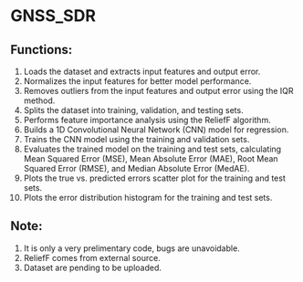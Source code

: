 # GNSS_SDR
## Functions:
1. Loads the dataset and extracts input features and output error.
2. Normalizes the input features for better model performance.
3. Removes outliers from the input features and output error using the IQR method.
4. Splits the dataset into training, validation, and testing sets.
5. Performs feature importance analysis using the ReliefF algorithm.
6. Builds a 1D Convolutional Neural Network (CNN) model for regression.
7. Trains the CNN model using the training and validation sets.
8. Evaluates the trained model on the training and test sets, calculating Mean Squared Error (MSE), Mean Absolute Error (MAE), Root Mean Squared Error (RMSE), and Median Absolute Error (MedAE).
9. Plots the true vs. predicted errors scatter plot for the training and test sets.
10. Plots the error distribution histogram for the training and test sets.

## Note:
1. It is only a very prelimentary code, bugs are unavoidable.
2. ReliefF comes from external source.
3. Dataset are pending to be uploaded.
